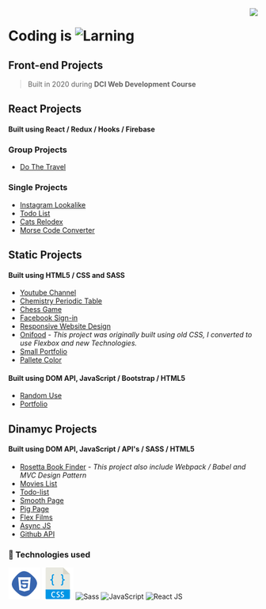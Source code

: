 <img src="https://i.imgur.com/8MlmDto.png" align="right" />

# Coding is ![Larning](https://cdn.rawgit.com/sindresorhus/awesome/d7305f38d29fed78fa85652e3a63e154dd8e8829/media/badge.svg)

## Front-end Projects 
> Built in 2020 during **DCI Web Development Course**

## React Projects
#### Built using React / Redux / Hooks / Firebase
### Group Projects
* <a href="https://github.com/bidodev/dtravel" alt="d-travel" target="_blank">Do The Travel</a>

### Single Projects
* <a href="https://github.com/bidodev/instagram-lookalike" alt="instagram-lookalike" target="_blank">Instagram Lookalike</a>
* <a href="https://github.com/bidodev/react.js-todo-list" target="_blank">Todo List</a>
* <a href="https://bidodev.github.io/cats-relodex/" target="_blank">Cats Relodex</a>
* <a href="https://github.com/bidodev/morse-code-converter" target="_blank">Morse Code Converter</a>

## Static Projects
#### Built using HTML5 / CSS and SASS

* [Youtube Channel](https://github.com/bidodev/channel-layout)
* [Chemistry Periodic Table](https://github.com/bidodev/chemistry-periodic-table)
* [Chess Game](https://github.com/bidodev/chess-game)
* [Facebook Sign-in](https://github.com/bidodev/sign-in-page)
* [Responsive Website Design](https://github.com/bidodev/clean-the-air)
* [Onifood](https://github.com/bidodev/omnifood) - *This project was originally built using old CSS, I converted to use Flexbox and new Technologies.*
* [Small Portfolio](https://github.com/bidodev/bido-dev)
* [Pallete Color](https://github.com/bidodev/palleteColor)

#### Built using DOM API, JavaScript / Bootstrap / HTML5
* [Random Use](https://github.com/bidodev/bootstrap-bs)
* [Portfolio](https://github.com/bidodev/bootstrap-portfolio)

## Dinamyc Projects
#### Built using DOM API, JavaScript / API's / SASS / HTML5
* [Rosetta Book Finder](https://github.com/bidodev/rosetta-application) - *This project also include Webpack / Babel and MVC Design Pattern*
* [Movies List](https://github.com/bidodev/movies-list)
* [Todo-list](https://github.com/bidodev/todo-list)
* [Smooth Page](https://github.com/bidodev/smooth-page)
* [Pig Page](https://bidodev.github.io/pig-game/)
* [Flex Films](https://github.com/bidodev/flex-films)
* [Async JS](https://github.com/bidodev/async-js)
* [Github API](https://github.com/bidodev/github-search)

### 🚀 Technologies used
![html](./img/html.png)
![css](./img/css.png)
![Sass](https://user-images.githubusercontent.com/47280551/71610255-1829a200-2b6e-11ea-851c-8a7e48ac2eed.png)
![JavaScript](https://williamavasquez.herokuapp.com/img/js.png)
![React JS](https://user-images.githubusercontent.com/47280551/71610254-17910b80-2b6e-11ea-9997-eef4b39fd673.png)
